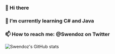 ### 👋 Hi there 
### 🌱 I’m currently learning C# and Java
### 📫 How to reach me: @Swendoz on Twitter

![Swendoz's GitHub stats](https://github-readme-stats.vercel.app/api?username=Swendoz&show_icons=true&theme=radical)


<!--
**Swendoo/Swendoo** is a ✨ _special_ ✨ repository because its `README.md` (this file) appears on your GitHub profile.
r
Here are some ideas to get you started:
- 🔭 I’m currently working on ...
- 🌱 I’m currently learning ...
- 👯 I’m looking to collaborate on ...
- 🤔 I’m looking for help with ...
- 💬 Ask me about ...
- 📫 How to reach me: ...
- 😄 Pronouns: ...
- ⚡ Fun fact: ...
-->
